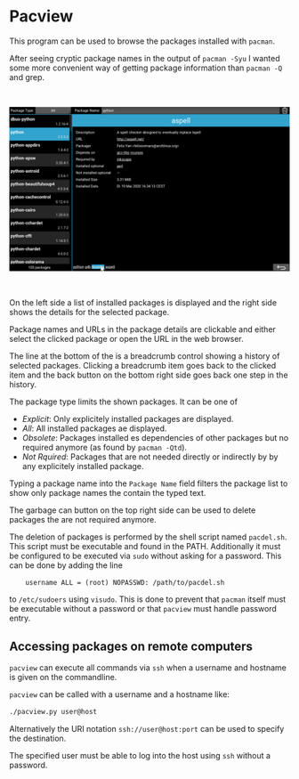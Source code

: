 # Pacview

This program can be used to browse the packages installed with `pacman`.

After seeing cryptic package names in the output of `pacman -Syu` I wanted some more convenient way of getting package information than `pacman -Q` and grep.

<br/>

![pacview](./pacview.png)

<br/>

On the left side a list of installed packages is displayed and the right side shows the details for the selected package.

Package names and URLs in the package details are clickable and either select the clicked package or open the URL in the web browser.

The line at the bottom of the is a breadcrumb control showing a history of selected packages. Clicking a breadcrumb item goes back to the clicked item and the back button on the bottom right side goes back one step in the history.

The package type limits the shown packages. It can be one of

* *Explicit*: Only explicitely installed packages are displayed.
* *All*: All installed packages ae displayed.
* *Obsolete*: Packages installed es dependencies of other packages but no required anymore (as found by `pacman -Qtd`).
* *Not Rquired*: Packages that are not needed directly or indirectly by by any explicitely installed package.

Typing a package name into the `Package Name` field filters the package list to show only package names the contain the typed text.

The garbage can button on the top right side can be used to delete packages the are not required anymore.

The deletion of packages is performed by the shell script named `pacdel.sh`. This script must be executable and found in the PATH. Additionally it must be configured to be executed via `sudo` without asking for a password. This can be done by adding the line
```
    username ALL = (root) NOPASSWD: /path/to/pacdel.sh
```
to `/etc/sudoers` using `visudo`. This is done to prevent that `pacman` itself must be executable without a password or that `pacview` must handle password entry.

## Accessing packages on remote computers

`pacview` can execute all commands via `ssh` when a username and hostname is given on the commandline.

`pacview` can be called with a username and a hostname like:
```bash
./pacview.py user@host
```
Alternatively the URI notation `ssh://user@host:port` can be used to specify the destination.

The specified user must be able to log into the host using `ssh` without a password.
